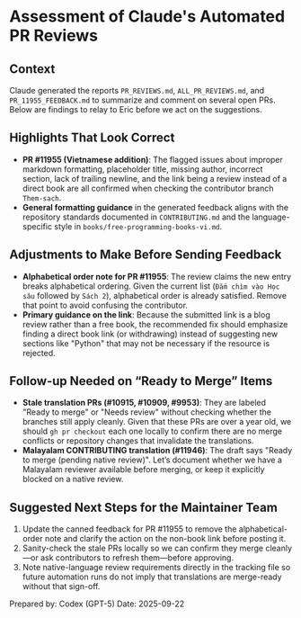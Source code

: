 # Assessment of Claude's Automated PR Reviews

## Context
Claude generated the reports `PR_REVIEWS.md`, `ALL_PR_REVIEWS.md`, and `PR_11955_FEEDBACK.md` to summarize and comment on several open PRs. Below are findings to relay to Eric before we act on the suggestions.

## Highlights That Look Correct
- **PR #11955 (Vietnamese addition)**: The flagged issues about improper markdown formatting, placeholder title, missing author, incorrect section, lack of trailing newline, and the link being a review instead of a direct book are all confirmed when checking the contributor branch `Them-sach`.
- **General formatting guidance** in the generated feedback aligns with the repository standards documented in `CONTRIBUTING.md` and the language-specific style in `books/free-programming-books-vi.md`.

## Adjustments to Make Before Sending Feedback
- **Alphabetical order note for PR #11955**: The review claims the new entry breaks alphabetical ordering. Given the current list (`Đắm chìm vào Học sâu` followed by `Sách 2`), alphabetical order is already satisfied. Remove that point to avoid confusing the contributor.
- **Primary guidance on the link**: Because the submitted link is a blog review rather than a free book, the recommended fix should emphasize finding a direct book link (or withdrawing) instead of suggesting new sections like "Python" that may not be necessary if the resource is rejected.

## Follow-up Needed on “Ready to Merge” Items
- **Stale translation PRs (#10915, #10909, #9953)**: They are labeled "Ready to merge" or "Needs review" without checking whether the branches still apply cleanly. Given that these PRs are over a year old, we should `gh pr checkout` each one locally to confirm there are no merge conflicts or repository changes that invalidate the translations.
- **Malayalam CONTRIBUTING translation (#11946)**: The draft says "Ready to merge (pending native review)". Let’s document whether we have a Malayalam reviewer available before merging, or keep it explicitly blocked on a native review.

## Suggested Next Steps for the Maintainer Team
1. Update the canned feedback for PR #11955 to remove the alphabetical-order note and clarify the action on the non-book link before posting it.
2. Sanity-check the stale PRs locally so we can confirm they merge cleanly—or ask contributors to refresh them—before approving.
3. Note native-language review requirements directly in the tracking file so future automation runs do not imply that translations are merge-ready without that sign-off.

Prepared by: Codex (GPT-5)
Date: 2025-09-22
